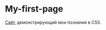 # My-first-page
[Сайт](https://axelbunt.github.io/My-first-page/index.html), демонстрирующий мои познания в CSS.
